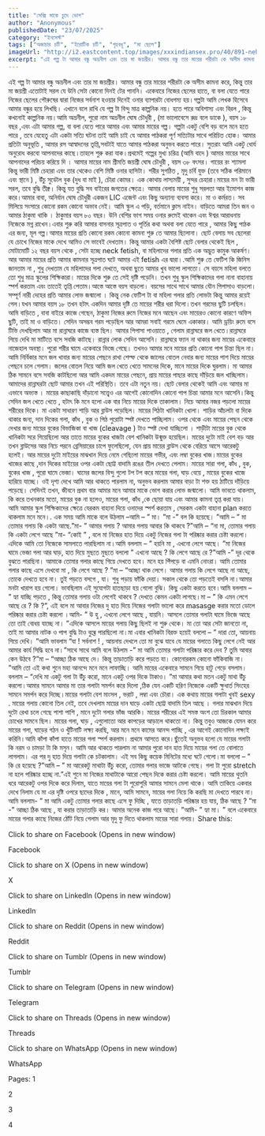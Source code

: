```yaml
---
title: "সেক্সি মাকে চুদে ভোগ"
author: "Anonymous"
publishedDate: "23/07/2025"
category: "ইনসেস্ট"
tags: ["অজাচার চটি", "ইরোটিক চটি", "গৃহবধূ", "মা ছেলে"]
imageUrl: "http://i2.eastcontent.top/images/xxxindiansex.pro/40/891-neha.jpg"
excerpt: "এই গল্প টা আমার বন্ধু অভ্রনীল এবং তার মা জয়শ্রীর। আমার বন্ধু তার মায়ের শরীরটা কে অসীম কামনা করে, কিন্তু তার মা জয়শ্রী এতোটাই সরল যে উনি সেটা কোনো দিনই টের পাননি। একেবারে নিজের ছেলের হাতে, বা বলা যেতে..."
---
```


এই গল্প টা আমার বন্ধু অভ্রনীল এবং তার মা জয়শ্রীর। আমার বন্ধু তার মায়ের শরীরটা কে অসীম কামনা করে, কিন্তু তার মা জয়শ্রী এতোটাই সরল যে উনি সেটা কোনো দিনই টের পাননি। একেবারে নিজের ছেলের হাতে, বা বলা যেতে পারে নিজের ছেলের পৌরুষের দ্বারা নিজের সর্বনাশ হওয়ার দিনেই ওনার ব্যাপারটা বোধগম্য হয়।গল্পটা আমি লেখক হিসেবে আমার বন্ধুর হয়ে লিখছি। এখানে বলে রাখি যে গল্প টা বিন্দু মাত্র কাল্পনিক নয়। হতে পারে অবিশাস্য এবং বিরল , কিন্তু কখনোই কাল্পনিক নয়।আমি অভ্রনীল, পুরো নাম অভ্রনীল ঘোষ চৌধুরী , (মা ভালোবেসে রুদ্র বলে ডাকে ), বয়স ১৮ বছর ,এবং এটা আমার গল্প, বা বলা যেতে পারে আমার এবং আমার মায়ের গল্প। গল্পটা একটু বেশি বড় বলে মনে হতে পারে , তবে যেহেতু এটা একটা সত্যি ঘটনা তাই আমি চাই যে আমার পাঠকরা পূর্ণ সত্যিটার সাথে পরিচিত হোক। আমার প্রতিটা অনুভূতি , আমার রস আস্বাদনের তৃপ্তি,সবটাই যাতে আমার পাঠকরা অনুভব করতে পারে। সুতরাং আমি একটু ধোর্য অনুরোধ করবো আপনাদের কাছে।তাহলে শুরু করা যাক।প্রথমেই গল্পের মুখ্য চরিত্র (আমি বাদে ) আমার মায়ের সাথে আপনাদের পরিচয় করিয়ে দি । আমার মায়ের নাম শ্রীমতি জয়শ্রী ঘোষ চৌধুরী , বয়স ৩৮ বৎসর। গায়ের রং শ্যামলা কিন্তু ভারী মিষ্টি চেহারা এবং তার থেকেও বেশি মিষ্টি ওনার হাসিটা। শরীর সুগঠিত , মৃদু চর্বি যুক্ত (তবে সঠিক পরিমানে এবং স্থানে ) , উঁচু সুডৌল বুক (দুধ বা মাই ), চৌরা কোমর। এক কোথায় লাস্যময়ী , সুন্দর চেহারা।মায়ের মন টা ভারী সরল, তবে বুদ্ধি তীক্ন। কিন্তু যত বুদ্ধি সব বাইরের জগতের ক্ষেত্রে। আমার বেলায় মায়ের শুধু সরলতা আর ইমোশন কাজ করে।আমার বাবা, অনির্বান ঘোষ চৌধুরী একজন LIC এজেন্ট এবং কিছু অন্যান্য ব্যবসা করে। মা ও কর্মরত। সব মিলিয়ে সংসারে কোনো রকম কোনো অভাব নেই। আমি স্কুল এ পড়ি, বর্তমানে ক্লাস নাইন। বাড়িতে আমরা তিন জন ও আমার ঠাকুমা থাকি । ঠাকুমার বয়স ৮০ বছর। উনি বেশির ভাগ সময় ওনার রুমেই থাকেন এবং ঈশ্বর আরাধনায় নিজেকে মগ্ন রাখেন।এবার শুরু করি আমার বাসনার সূত্রপাত ও পূর্তির কথা অথবা বলা যেতে পারে , আমার কিছু পাঠক এর জন্য, মূল গল্প।আমার মায়ের প্রতি কোনো রকম কোনো কামনা শুরু তে আমার ছিলোনা। ছোট বেলায় সব ছেলেরা যে চোখে নিজের মাকে দেখে আমিও সে ভাবেই দেখতাম। কিন্তু আমার একটা বৈশিষ্ট ছোট বেলার থেকেই ছিল , মোটামোটি ১২ বছর বয়স থেকে , সেটা হচ্ছে neck fetish, বা মহিলাদের গলার প্রতি এক অদ্ভুত কামুক আকর্ষণ। আর আমার মায়ের প্রতি আমার কামনার সূত্রপাত ঘটে আমার এই fetish এর দ্বারা।.আমি শুরু তে ফেটিশ কি জিনিস জানতাম না , শুধু দেখতাম যে মহিলাদের গলা দেখতে, অথবা ছুতে আমার খুব ভালো লাগতো। সে বয়সে মহিলা বলতে তো শুধু মাত্র স্কুলের শিক্ষিকারা। মায়ের দিকে শুরু তে সেই দৃষ্টি পড়েনি। তখন শুধু স্কুল শিক্ষিকাদের গলা নানা বাহানায় স্পর্শ করতাম এবং তাতেই তৃপ্তি পেতাম।আস্তে আস্তে বয়স বাড়লো। বয়সের সাথে সাথে আমার যৌন পিপাসাও বাড়লো। সম্পূর্ণ নারী দেহের প্রতি আমার লোভ জন্মালো । কিন্তু নেক ফেটিশ টা বা মহিলা গলার প্রতি লোভটা কিন্তু আমার রয়েই গেল।যখন আমার বয়স ১৮ তখন হটাৎ একদিন আমার দৃষ্টি তে মায়ের শরীর ধরা দিলো।তখন গরমের ছুটি চলছিল। আমি বাড়িতে , বাবা বাইরে কাজে গেছেন, ঠাকুমা নিজের রুমে নিজের মনে আছেন এবং মায়েরও কোনো কারণে অফিস ছুটি, তাই মা ও বাড়িতে। সেদিন অসম্ভব গরম পড়েছিল আর আমরা সবাই গরমে ঘেমে একাকার। আমি ড্রয়িং রুমে বসে টিভি দেখছিলাম আর মা রান্নাঘরে কাজে ব্যস্ত ছিল। আমার পিপাসা পাওয়াতে , গেলাম রান্নাঘরে জল খেতে।রান্নাঘরে গিয়ে দেখি মা মাটিতে বসে সবজি কাটছে। রান্নার লোক সেদিন আসেনি। রান্নাঘরে ফ্যান না থাকার জন্য মায়ের একেবারে নাজেহাল অবস্থা। পুরো শরীর ঘামে একেবারে ভিজে গেছে। তখনও আমার মনে মায়ের প্রতি কোনো পাপ চিন্তা ছিল না। আমি নির্বিকার মনে জল খাবার জন্য মায়ের পেছনে রাখা শেল্ফ থেকে জালের বোতল নেবার জন্য মায়ের পাশ দিয়ে মায়ের পেছনে চলে গেলাম। জলের বোতল নিয়ে আমি জল খেতে খেতে সামনের দিকে, মানে মায়ের দিকে ঘুরলাম। মা আমার ঠিক সামনে বসে সবজি কাটছিলো আর আমি একদম মায়ের পেছনে, প্রায় মায়ের পাছার কাছে দাঁড়িয়ে জল খাচ্ছিলাম।আমাদের রান্নাঘরটা ছোট আমার তখন এই পরিস্থিতি। তবে এটা নতুন নয়। ছোট বেলার থেকেই আমি এবং আমার মা এভাবে অভ্যস্ত । মায়ের কাছাকাছি দাঁড়ানো সত্ত্বেও এর আগেই কোনোদিন কোনো পাপ চিন্তা আমার মনে আসেনি।কিন্তু সেদিন জল খেতে খেতে , হটাৎ কি মনে হলো এক বার নিচে মায়ের দিকে তাকালাম। নিচে আমার নজর পড়লো মায়ের শরীরের দিকে। মা একটা সাধারণ শাড়ি আর ব্লাউস পড়েছিল। মায়ের পিঠটা খানিকটা খোলা। শাড়ির আঁচলটা বা দিকে থাকার জন্য, দান দিকের গলা, কাঁধ , বুক ও পিঠ পুরোটা স্পষ্ট দেখতে পাচ্ছিলাম। ওপর থেকে এবং মায়ের পেছন থেকে দেখার জন্য মায়ের বুকের বিভাজিকা বা খাজ (cleavage ) টাও স্পষ্ট দেখা যাচ্ছিলো । শাড়ীটা মায়ের বুক থেকে খানিকটা সরে গিয়েছিলো আর তাতে মায়ের বুকের খাজটা বেশ খানিকটা উন্মুক্ত হয়েছিল। মায়ের দুটো মাই বেশ বড় আর তখন ব্লাউসের আর নিচে পরনে ব্রেসিয়ারের চাপে ফুলেছিলো, যেন প্রায় মায়ের ব্লাউস থেকে বেরিয়ে আসে আরেকটু হলেই। আর মায়ের দুটো মাইয়ের মাঝখান দিয়ে নেমে গেছিলো মায়ের গভীর, এবং লম্বা বুকের খাজ।মায়ের বুকের খাজের কাছে ,দান দিকের মাইয়ের ওপর একটা ছোট্ট বাদামি রঙের তীল দেখতে পেলাম। মায়ের সারা গলা, কাঁধ , বুক, বুকের খাজ , পুরো ঘামে ভেজা। ঘামের জলের বিন্দু গুলো টপ টপ করে মায়ের গলা, ঘাড় বেয়ে , মায়ের বুকের খাজে হারিয়ে যাচ্ছে। ওই দৃশ্য দেখে আমি আর থাকতে পারলাম না, অনুভব করলাম আমার বাড়া টা শক্ত হয় ঠাটিয়ে দাঁড়িয়ে পড়েছে। সেদিনই তখন, জীবনে প্রথম বার আমার মনে আমার মাকে ভোগ করার লোভ জন্মালো। আমি ভাবতে থাকলাম, কি করে তখনকার মতো, মায়ের বুক না হলেও, মায়ের গলা, কাঁধ ,কে ছোয়া যায় এবং আমার কামনা তৃপ্ত করা যায়। আমি আমার স্কুল শিক্ষিকাদের ক্ষেত্রে যেরকম বাহানা দিয়ে ওনাদের স্পর্শ করতাম , সেরকম একটা বাহানা plan করতে থাকলাম মনে মনে।. এক সময় আমি মাকে বলে উঠলাম –আমি – ” মা। ”মা -” বল কি হয়েছে। ”আমি – ” মা তোমার গলায় কি একটা আছে.”মা- ” আমার গলায় ? আমার গলায় আবার কি থাকবে ?”আমি – “না মা, তোমার গলায় কি একটা লেগে আছে ”মা- “কোই ” , বলে মা নিজের হাত দিয়ে একটু নিজের গলা টা পরিষ্কার করার চেষ্টা করলো। এদিকে আমি তো নিজেকে সামলাতে পারছিলাম না।আমি বললাম – ” হয়নি মা , এখনো লেগে আছে। ”মা নিজের ঘামে ভেজা গলা আর ঘাড়, হাত দিয়ে মুছতে মুছতে বললো ” এখনো আছে ? কি লেগে আছে রে ?”আমি -” দূর থেকে বুঝতে পারছিনা। আমাকে তোমার গলার কাছে গিয়ে দেখতে হবে। মনে হয় পিঁপড়ে বা এমনি নোংরা। আমি তোমার গলার কাছে এসে দেখবো মা , কি লেগে আছে ? ”মা – “আচ্ছা থাক লেগে। আমার গলায় কি লেগে আছে না আছে, তোকে দেখতে হবে না। তুই পড়তে বসগে , যা। শুধু পড়ায় ফাঁকি দেয়া। সকাল থেকে তো পড়তেই বসলি না।আমার মনটা খারাপ হয় গেলো। ভাবছিলাম এই সুযোগটা হাতছাড়া হয় গেলো বুঝি। কিছু একটা করতে হবে।আমি বললাম – ” হ্যা যাচ্ছি পড়তে , কিন্তু তোমার গলায় ওটা লেগেই থাকবে ? দেখতে কেমন একটা লাগছে।মা – ” কি এমন লেগে আছে রে ? কি ?”, এই বলে মা আবার নিজের দু হাত দিয়ে নিজের গলাটা ভালো করে masasge করার মতো ডোলে পরিষ্কার করার চেষ্টা করলো ।আমি- ” উ হু , এখনো লেগে আছে , যায়নি। আসলে তোমার গলাটা ঘামে ভিজে আছে তো তাই বোধয় যাচ্ছে না। ”এদিকে আসলে মায়ের গলায় কিছু ছিলই না শুরু থেকে। মা তো আর সেটা জানতো না, তাই মা আমার নাটক ও পাপ বুদ্ধি টাও বুঝ্তে পারছিলো না।মা এবার খানিকটা বিরক্ত হয়েই বললো – ” দারা তো, আয়নায় গিয়ে দেখি। ”আমি ভাবলাম “যা ! সর্বনাশ ! , আয়নায় দেখলে তো মা বুঝে যাবে যে মায়ের গলাতে কিছু লেগে নেই আর আমার কার্য সিদ্ধি হবে না।”সাথে সাথে আমি বলে উঠলাম -” মা আমি তোমার গলাটা পরিষ্কার করে দেব ? তুমি আবার কেন উঠবে ?”মা – “আচ্ছা ঠিক আছে দে। কিন্তু তাড়াতাড়ি করে পড়তে যা। কোনোরকম কোনো ফাঁকিবাজি না। ”আমি তো এই কথা শুনে মহা আনন্দে মনে মনে লাফাচ্ছি। আমি মায়ের একেবারে সামনে গিয়ে হাটু গেড়ে বসলাম।বললাম – “দেখি মা একটু গলা টা উঁচু করো, মানে একটু ওপর দিকে টাকাও। ”মা আমার কথা মতন একটু মাথা উঁচু করলো।আমার সামনে আমার মা তার গলাটা সমর্পন করে দিলো ,ঠিক যেন একটি হরিণ নিজেকে একটি ক্ষুধার্ত সিংহের সামনে সমর্পন করে দিচ্ছে।মায়ের গলাটা বেশ মাংসল , ভরাট , লম্বা এবং চৌরা। এক কথায় মায়ের গলাটা খুবই sexy . মায়ের গলায় কোনো তিল নেই, তবে দেখলাম মায়ের দান ঘাড়ে একটা ছোট্ট বাদামি তিল আছে । গলার মাঝখান দিয়ে দুটো রেখা চলে গেছে পাশা পাশি , মানে দুটো গলার ভাঁজ আরকি। মায়ের শরীরের এই সমস্ত অংশ তো চিরকাল আমার চোখের সামনে ছিল। মায়ের গলা, ঘাড় , এগুলোতো আর কাপড়ের আড়ালে থাকতো না। কিন্তু তবুও আজকে যেমন করে মায়ের গলা, ঘাড়ের গঠন ও খুঁটিনাটি লক্ষ্য করছি, আর মনে মনে কামের আনন্দ পাচ্ছি , এর আগেই কোনোদিন লক্ষ্যই করিনি।আমি কাঁপা কাঁপা হাতে মায়ের গলা স্পর্শ করলাম। প্রথমে আসতে করে।ছুঁতেই অনুভব হলো যে মায়ের গলাটা কি নরম ও চামড়া টা কি মসৃন। আমি আর থাকতে পারলাম না আমার পুরো দান হাত দিয়ে মায়ের গলা তে বোলাতে লাগলাম। এর পর দু হাত দিয়ে গলাটা কে চটকালাম। এই সব কিছু কয়েক মিনিটের মধ্যে ঘটে গেলো।মা বললো – ” কি রে হয়েছে ?”আমি – ” মা আরেকটু মাথাটা উঁচু করো, তোমার গলার ভাজে আটকে গেছে। গলা টা পুরো stretch না হলে পরিষ্কার হচ্ছে না.”এই শুনে মা নিজের মাথাটাকে আরো পেছন দিকে করার চেষ্টা করলো। আমি মায়ের থুতনি ধরে আরেকটু ওপর দিকে করে দিলাম, যাতে মায়ের গলা টা পুরোপুরি আমার সামনে মেলা থাকে। আমি তাকিয়ে একবার দেখে নিলাম যে মা এর দৃষ্টি ওপরে ছাদের দিকে , মানে, আমি সামনে, মায়ের গলা নিয়ে কি করছি মা দেখতে পারবে না।আমি বললাম- ” মা আমি একটু তোমার গলার কাছে এসে ফু দিচ্ছি , যাতে তাড়াতড়ি পরিষ্কার হয় যায়, ঠিক আছে ? ”মা -” আচ্ছা ঠিক আছে , যা করার তাড়াতাড়ি কর। আমার অনেক কাজ পরে আছে। ”আমি- ” হ্যা মা। ” বলে একেবারে মায়ের গলার কাছে নিজের ঠোঁট নিয়ে গেলাম আর মৃদু ফু দিতে থাকলাম মায়ের সারা গলায়।
Share this:


Click to share on Facebook (Opens in new window)


Facebook




Click to share on X (Opens in new window)


X




Click to share on LinkedIn (Opens in new window)


LinkedIn




Click to share on Reddit (Opens in new window)


Reddit




Click to share on Tumblr (Opens in new window)


Tumblr




Click to share on Telegram (Opens in new window)


Telegram




Click to share on Threads (Opens in new window)


Threads




Click to share on WhatsApp (Opens in new window)


WhatsApp


Pages: 
1
 
2
 
3
 
4
